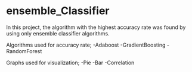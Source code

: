 # ensemble_Classifier

In this project, the algorithm with the highest accuracy rate was found by using only ensemble classifier algorithms.

Algorithms used for accuracy rate;
-Adaboost
-GradientBoosting
-RandomForest

Graphs used for visualization;
-Pie 
-Bar
-Correlation
